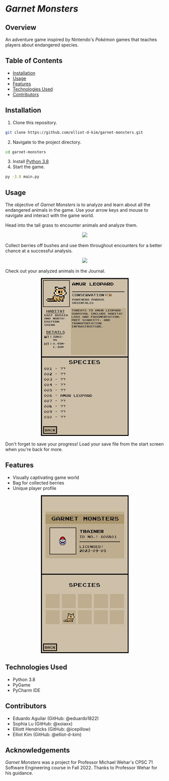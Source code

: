 # _Garnet Monsters_

## Overview

An adventure game inspired by Nintendo's _Pok&eacute;mon_ games that teaches players about endangered species.

## Table of Contents

- [Installation](#installation)
- [Usage](#usage)
- [Features](#features)
- [Technologies Used](#technologies-used)
- [Contributors](#contributors)

## Installation

1. Clone this repository.
```bash
git clone https://github.com/elliot-d-kim/garnet-monsters.git
```
2. Navigate to the project directory.
```bash
cd garnet-monsters
```
3. Install [Python 3.8](https://www.python.org/downloads/release/python-3810/)
4. Start the game.
```bash
py -3.8 main.py
```

## Usage

The objective of _Garnet Monsters_ is to analyze and learn about all the endangered animals in the game. Use your arrow keys and mouse to navigate and interact with the game world. 

Head into the tall grass to encounter animals and analyze them.

<p style="text-align: center;">
<img src="https://github.com/elliot-d-kim/garnet-monsters/blob/main/README-resources/Animal-encounter.gif" height="500" />
</p>

Collect berries off bushes and use them throughout encounters for a better chance at a successful analysis.   

<p style="text-align: center;">
<img src="https://github.com/elliot-d-kim/garnet-monsters/blob/main/README-resources/Pick-berries-2.gif" width="278" />
</p>

Check out your analyzed animals in the Journal.

<p style="text-align: center;">
<img src="https://github.com/elliot-d-kim/garnet-monsters/blob/main/README-resources/Journal-entry.jpeg" height="500" />
</p>

Don't forget to save your progress! Load your save file from the start screen when you're back for more.


## Features

- Visually captivating game world
- Bag for collected berries
- Unique player profile

<p style="text-align: center;">
<img src="https://github.com/elliot-d-kim/garnet-monsters/blob/main/README-resources/Player-profile.jpeg" height="500" />
</p>

## Technologies Used

- Python 3.8
- PyGame
- PyCharm IDE


## Contributors

- Eduardo Aguilar (GitHub: @eduardo1822)
- Sophia Lu (GitHub: @xoiaxx)
- Elliott Hendricks (GitHub: @icepillow)
- Elliot Kim (GitHub: @elliot-d-kim)

## Acknowledgements

_Garnet Monsters_ was a project for Professor Michael Wehar's CPSC 71 Software Engineering course in Fall 2022. Thanks to Professor Wehar for his guidance.
